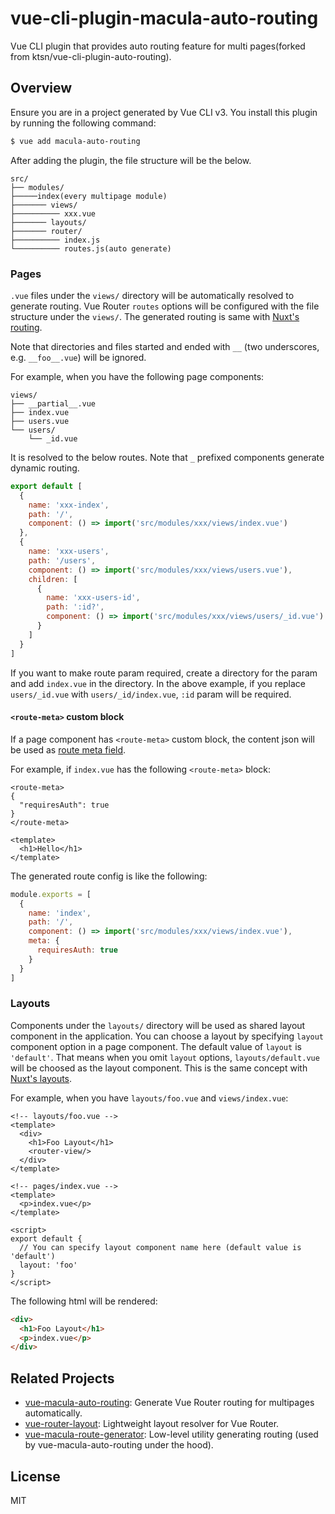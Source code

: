 # vue-cli-plugin-macula-auto-routing

Vue CLI plugin that provides auto routing feature for multi pages(forked from ktsn/vue-cli-plugin-auto-routing).

## Overview

Ensure you are in a project generated by Vue CLI v3. You install this plugin by running the following command:

```bash
$ vue add macula-auto-routing
```

After adding the plugin, the file structure will be the below.

```
src/
├── modules/
├─────index(every multipage module)
├─────── views/
├────────── xxx.vue
├─────── layouts/
├─────── router/
├────────── index.js
└────────── routes.js(auto generate)
```

### Pages

`.vue` files under the `views/` directory will be automatically resolved to generate routing. Vue Router `routes` options will be configured with the file structure under the `views/`. The generated routing is same with [Nuxt's routing](https://nuxtjs.org/guide/routing).

Note that directories and files started and ended with `__` (two underscores, e.g. `__foo__.vue`) will be ignored.

For example, when you have the following page components:

```
views/
├── __partial__.vue
├── index.vue
├── users.vue
└── users/
    └── _id.vue
```

It is resolved to the below routes. Note that `_` prefixed components generate dynamic routing.

```js
export default [
  {
    name: 'xxx-index',
    path: '/',
    component: () => import('src/modules/xxx/views/index.vue')
  },
  {
    name: 'xxx-users',
    path: '/users',
    component: () => import('src/modules/xxx/views/users.vue'),
    children: [
      {
        name: 'xxx-users-id',
        path: ':id?',
        component: () => import('src/modules/xxx/views/users/_id.vue')
      }
    ]
  }
]
```

If you want to make route param required, create a directory for the param and add `index.vue` in the directory. In the above example, if you replace `users/_id.vue` with `users/_id/index.vue`, `:id` param will be required.

#### `<route-meta>` custom block

If a page component has `<route-meta>` custom block, the content json will be used as [route meta field](https://router.vuejs.org/guide/advanced/meta.html).

For example, if `index.vue` has the following `<route-meta>` block:

```vue
<route-meta>
{
  "requiresAuth": true
}
</route-meta>

<template>
  <h1>Hello</h1>
</template>
```

The generated route config is like the following:

```js
module.exports = [
  {
    name: 'index',
    path: '/',
    component: () => import('src/modules/xxx/views/index.vue'),
    meta: {
      requiresAuth: true
    }
  }
]
```

### Layouts

Components under the `layouts/` directory will be used as shared layout component in the application. You can choose a layout by specifying `layout` component option in a page component. The default value of `layout` is `'default'`. That means when you omit `layout` options, `layouts/default.vue` will be choosed as the layout component. This is the same concept with [Nuxt's layouts](https://nuxtjs.org/guide/views#layouts).

For example, when you have `layouts/foo.vue` and `views/index.vue`:

```vue
<!-- layouts/foo.vue -->
<template>
  <div>
    <h1>Foo Layout</h1>
    <router-view/>
  </div>
</template>
```

```vue
<!-- pages/index.vue -->
<template>
  <p>index.vue</p>
</template>

<script>
export default {
  // You can specify layout component name here (default value is 'default')
  layout: 'foo'
}
</script>
```

The following html will be rendered:

```html
<div>
  <h1>Foo Layout</h1>
  <p>index.vue</p>
</div>
```

## Related Projects
* [vue-macula-auto-routing](https://github.com/macula-projects/vue-macula-auto-routing): Generate Vue Router routing  for multipages automatically.
* [vue-router-layout](https://github.com/ktsn/vue-router-layout): Lightweight layout resolver for Vue Router.
* [vue-macula-route-generator](https://github.com/macula-projects/vue-macula-route-generator): Low-level utility generating routing (used by vue-macula-auto-routing under the hood).

## License

MIT
